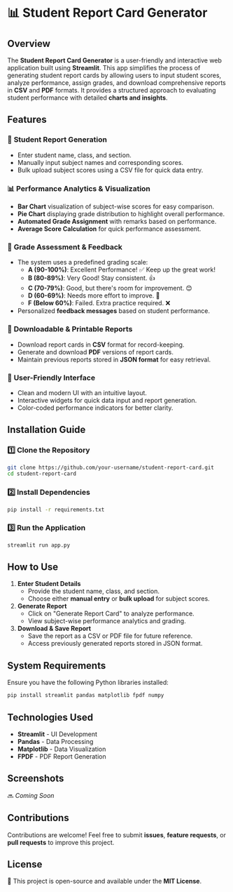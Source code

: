 # 📊 Student Report Card Generator

## Overview
The **Student Report Card Generator** is a user-friendly and interactive web application built using **Streamlit**. This app simplifies the process of generating student report cards by allowing users to input student scores, analyze performance, assign grades, and download comprehensive reports in **CSV** and **PDF** formats. It provides a structured approach to evaluating student performance with detailed **charts and insights**.

## Features

### 📝 **Student Report Generation**
- Enter student name, class, and section.
- Manually input subject names and corresponding scores.
- Bulk upload subject scores using a CSV file for quick data entry.

### 📊 **Performance Analytics & Visualization**
- **Bar Chart** visualization of subject-wise scores for easy comparison.
- **Pie Chart** displaying grade distribution to highlight overall performance.
- **Automated Grade Assignment** with remarks based on performance.
- **Average Score Calculation** for quick performance assessment.

### 🎯 **Grade Assessment & Feedback**
- The system uses a predefined grading scale:
  - **A (90-100%)**: Excellent Performance! ✅ Keep up the great work!
  - **B (80-89%)**: Very Good! Stay consistent. 👍
  - **C (70-79%)**: Good, but there's room for improvement. 😊
  - **D (60-69%)**: Needs more effort to improve. 🧐
  - **F (Below 60%)**: Failed. Extra practice required. ❌
- Personalized **feedback messages** based on student performance.

### 📂 **Downloadable & Printable Reports**
- Download report cards in **CSV** format for record-keeping.
- Generate and download **PDF** versions of report cards.
- Maintain previous reports stored in **JSON format** for easy retrieval.

### 🎨 **User-Friendly Interface**
- Clean and modern UI with an intuitive layout.
- Interactive widgets for quick data input and report generation.
- Color-coded performance indicators for better clarity.

## Installation Guide

### 1️⃣ Clone the Repository
```bash
git clone https://github.com/your-username/student-report-card.git
cd student-report-card
```

### 2️⃣ Install Dependencies
```bash
pip install -r requirements.txt
```

### 3️⃣ Run the Application
```bash
streamlit run app.py
```

## How to Use

1. **Enter Student Details**
   - Provide the student name, class, and section.
   - Choose either **manual entry** or **bulk upload** for subject scores.
2. **Generate Report**
   - Click on "Generate Report Card" to analyze performance.
   - View subject-wise performance analytics and grading.
3. **Download & Save Report**
   - Save the report as a CSV or PDF file for future reference.
   - Access previously generated reports stored in JSON format.

## System Requirements
Ensure you have the following Python libraries installed:
```bash
pip install streamlit pandas matplotlib fpdf numpy
```

## Technologies Used
- **Streamlit** - UI Development
- **Pandas** - Data Processing
- **Matplotlib** - Data Visualization
- **FPDF** - PDF Report Generation

## Screenshots
🔜 *Coming Soon*

## Contributions
Contributions are welcome! Feel free to submit **issues**, **feature requests**, or **pull requests** to improve this project.

## License
📜 This project is open-source and available under the **MIT License**.

